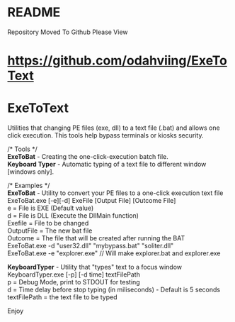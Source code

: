 # README #

Repository Moved To Github
Please View

https://github.com/odahviing/ExeToText
=======
# ExeToText

Utilities that changing PE files (exe, dll) to a text file (.bat) and allows one click execution.
This tools help bypass terminals or kiosks security.

/* Tools */ <br />
<b>ExeToBat</b> - Creating the one-click-execution batch file. <br />
<b>Keyboard Typer</b> - Automatic typing of a text file to different window [windows only].

/* Examples */ <br />
<b>ExeToBat</b> - Utility to convert your PE files to a one-click execution text file<br />
ExeToBat.exe [-e][-d] ExeFile [Output File] [Outcome File] <br />
e = File is EXE (Default value)<br />
d = File is DLL (Execute the DllMain function)<br />
Exefile = File to be changed<br />
OutputFile = The new bat file<br />
Outcome = The file that will be created after running the BAT<br />
ExeToBat.exe -d "user32.dll" "mybypass.bat" "soliter.dll"<br />
ExeToBat.exe -e "explorer.exe" // Will make explorer.bat and explorer.exe

<b>KeyboardTyper</b> - Utility that "types" text to a focus window<br />
KeyboardTyper.exe [-p] [-d time] textFilePath<br />
p = Debug Mode, print to STDOUT for testing<br />
d = Time delay before stop typing (in miliseconds) - Default is 5 seconds<br />
textFilePath = the text file to be typed<br />

Enjoy